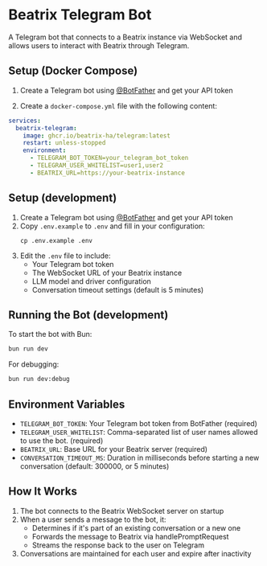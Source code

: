 # Beatrix Telegram Bot

A Telegram bot that connects to a Beatrix instance via WebSocket and allows users to interact with Beatrix through Telegram.

## Setup (Docker Compose)

1. Create a Telegram bot using [@BotFather](https://t.me/botfather) and get your API token

2. Create a `docker-compose.yml` file with the following content:

```yaml
services:
  beatrix-telegram:
    image: ghcr.io/beatrix-ha/telegram:latest
    restart: unless-stopped
    environment:
      - TELEGRAM_BOT_TOKEN=your_telegram_bot_token
      - TELEGRAM_USER_WHITELIST=user1,user2
      - BEATRIX_URL=https://your-beatrix-instance
```

## Setup (development)

1. Create a Telegram bot using [@BotFather](https://t.me/botfather) and get your API token
2. Copy `.env.example` to `.env` and fill in your configuration:
   ```
   cp .env.example .env
   ```
3. Edit the `.env` file to include:
   - Your Telegram bot token
   - The WebSocket URL of your Beatrix instance
   - LLM model and driver configuration
   - Conversation timeout settings (default is 5 minutes)

## Running the Bot (development)

To start the bot with Bun:

```bash
bun run dev
```

For debugging:

```bash
bun run dev:debug
```

## Environment Variables

- `TELEGRAM_BOT_TOKEN`: Your Telegram bot token from BotFather (required)
- `TELEGRAM_USER_WHITELIST`: Comma-separated list of user names allowed to use the bot. (required)
- `BEATRIX_URL`: Base URL for your Beatrix server (required)
- `CONVERSATION_TIMEOUT_MS`: Duration in milliseconds before starting a new conversation (default: 300000, or 5 minutes)

## How It Works

1. The bot connects to the Beatrix WebSocket server on startup
2. When a user sends a message to the bot, it:
   - Determines if it's part of an existing conversation or a new one
   - Forwards the message to Beatrix via handlePromptRequest
   - Streams the response back to the user on Telegram
3. Conversations are maintained for each user and expire after inactivity
